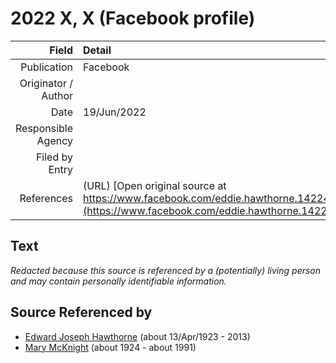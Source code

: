 ﻿---
layout: page
permalink: /sources/s7246522
---

# 2022 X, X (Facebook profile)

Field | Detail
---:|:---
Publication | Facebook
Originator / Author | 
Date | 19/Jun/2022
Responsible Agency | 
Filed by Entry | 
References | (URL) [Open original source at https://www.facebook.com/eddie.hawthorne.14224/about](https://www.facebook.com/eddie.hawthorne.14224/about)

## Text

_Redacted because this source is referenced by a (potentially) living person and may contain personally identifiable information._

## Source Referenced by

* [Edward Joseph Hawthorne](../people/@51411241@-edward-joseph-hawthorne-b1923-4-13-d2013.md) (about 13/Apr/1923 - 2013)
* [Mary McKnight](../people/@41720825@-mary-mcknight-b1924-d1991.md) (about 1924 - about 1991)
